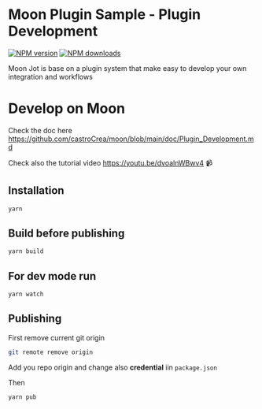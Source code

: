 # Moon Plugin Sample - Plugin Development

<span class="badge-npmversion"><a href="https://npmjs.org/package/@moonjot/moon-ai-prompt-plugin" title="View this project on NPM"><img src="https://img.shields.io/npm/v/@moonjot/moon-ai-prompt-plugin.svg" alt="NPM version" /></a></span>
<span class="badge-npmdownloads"><a href="https://npmjs.org/package/@moonjot/moon-ai-prompt-plugin" title="View this project on NPM"><img src="https://img.shields.io/npm/dm/@moonjot/moon-ai-prompt-plugin.svg" alt="NPM downloads" /></a></span>


Moon Jot is base on a plugin system that make easy to develop your own integration and workflows

# Develop on Moon

Check the doc here https://github.com/castroCrea/moon/blob/main/doc/Plugin_Development.md

Check also the tutorial video https://youtu.be/dvoalnWBwv4 📹

## Installation

```bash
yarn
```

## Build before publishing

```bash
yarn build
```

## For dev mode run 

```bash
yarn watch
```

## Publishing

First remove current git origin
```bash
git remote remove origin
```

Add you repo origin and change also **credential** iin `package.json`

Then
```bash
yarn pub
```